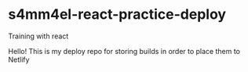 # s4mm4el-react-practice-deploy
Training with react


Hello! This is my deploy repo for storing builds in order to place them to Netlify
